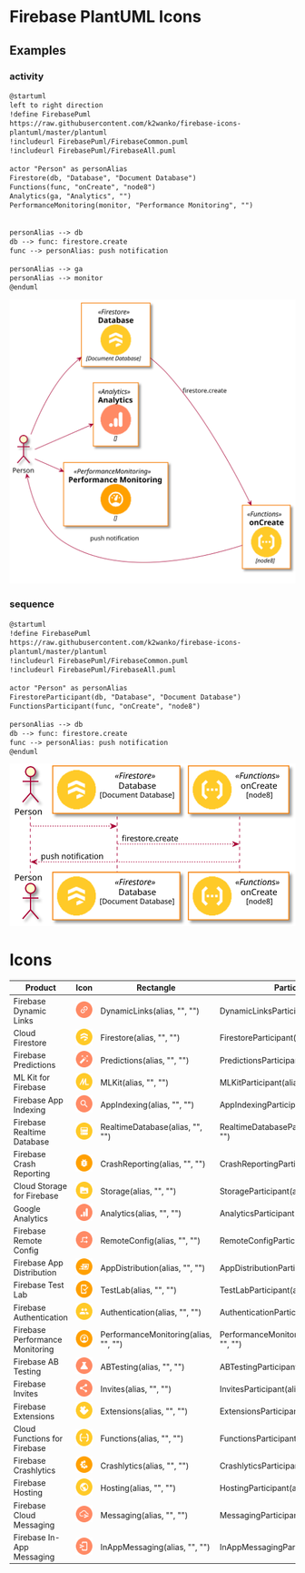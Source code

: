 # Firebase PlantUML Icons

## Examples

### activity

```puml
@startuml
left to right direction
!define FirebasePuml https://raw.githubusercontent.com/k2wanko/firebase-icons-plantuml/master/plantuml
!includeurl FirebasePuml/FirebaseCommon.puml
!includeurl FirebasePuml/FirebaseAll.puml

actor "Person" as personAlias
Firestore(db, "Database", "Document Database")
Functions(func, "onCreate", "node8")
Analytics(ga, "Analytics", "")
PerformanceMonitoring(monitor, "Performance Monitoring", "")


personAlias --> db
db --> func: firestore.create
func --> personAlias: push notification

personAlias --> ga
personAlias --> monitor
@enduml
```

![activity.svg](./assets/activity/activity.svg)

### sequence

```puml
@startuml
!define FirebasePuml https://raw.githubusercontent.com/k2wanko/firebase-icons-plantuml/master/plantuml
!includeurl FirebasePuml/FirebaseCommon.puml
!includeurl FirebasePuml/FirebaseAll.puml

actor "Person" as personAlias
FirestoreParticipant(db, "Database", "Document Database")
FunctionsParticipant(func, "onCreate", "node8")

personAlias --> db
db --> func: firestore.create
func --> personAlias: push notification
@enduml
```

![sequence.svg](./assets/sequence/sequence.svg)

# Icons
<!-- icons-begin -->
|  Product  |  Icon  | Rectangle | Participant |
| --------- | ------ | --------- | ----------- |
| Firebase Dynamic Links | ![](./plantuml/Firebase%20Dynamic%20Links/DynamicLinks.png) | DynamicLinks(alias, "", "") | DynamicLinksParticipant(alias, "", "") |
| Cloud Firestore | ![](./plantuml/Cloud%20Firestore/Firestore.png) | Firestore(alias, "", "") | FirestoreParticipant(alias, "", "") |
| Firebase Predictions | ![](./plantuml/Firebase%20Predictions/Predictions.png) | Predictions(alias, "", "") | PredictionsParticipant(alias, "", "") |
| ML Kit for Firebase | ![](./plantuml/ML%20Kit%20for%20Firebase/MLKit.png) | MLKit(alias, "", "") | MLKitParticipant(alias, "", "") |
| Firebase App Indexing | ![](./plantuml/Firebase%20App%20Indexing/AppIndexing.png) | AppIndexing(alias, "", "") | AppIndexingParticipant(alias, "", "") |
| Firebase Realtime Database | ![](./plantuml/Firebase%20Realtime%20Database/RealtimeDatabase.png) | RealtimeDatabase(alias, "", "") | RealtimeDatabaseParticipant(alias, "", "") |
| Firebase Crash Reporting | ![](./plantuml/Firebase%20Crash%20Reporting/CrashReporting.png) | CrashReporting(alias, "", "") | CrashReportingParticipant(alias, "", "") |
| Cloud Storage for Firebase | ![](./plantuml/Cloud%20Storage%20for%20Firebase/Storage.png) | Storage(alias, "", "") | StorageParticipant(alias, "", "") |
| Google Analytics | ![](./plantuml/Google%20Analytics/Analytics.png) | Analytics(alias, "", "") | AnalyticsParticipant(alias, "", "") |
| Firebase Remote Config | ![](./plantuml/Firebase%20Remote%20Config/RemoteConfig.png) | RemoteConfig(alias, "", "") | RemoteConfigParticipant(alias, "", "") |
| Firebase App Distribution | ![](./plantuml/Firebase%20App%20Distribution/AppDistribution.png) | AppDistribution(alias, "", "") | AppDistributionParticipant(alias, "", "") |
| Firebase Test Lab | ![](./plantuml/Firebase%20Test%20Lab/TestLab.png) | TestLab(alias, "", "") | TestLabParticipant(alias, "", "") |
| Firebase Authentication | ![](./plantuml/Firebase%20Authentication/Authentication.png) | Authentication(alias, "", "") | AuthenticationParticipant(alias, "", "") |
| Firebase Performance Monitoring | ![](./plantuml/Firebase%20Performance%20Monitoring/PerformanceMonitoring.png) | PerformanceMonitoring(alias, "", "") | PerformanceMonitoringParticipant(alias, "", "") |
| Firebase AB Testing | ![](./plantuml/Firebase%20AB%20Testing/ABTesting.png) | ABTesting(alias, "", "") | ABTestingParticipant(alias, "", "") |
| Firebase Invites | ![](./plantuml/Firebase%20Invites/Invites.png) | Invites(alias, "", "") | InvitesParticipant(alias, "", "") |
| Firebase Extensions | ![](./plantuml/Firebase%20Extensions/Extensions.png) | Extensions(alias, "", "") | ExtensionsParticipant(alias, "", "") |
| Cloud Functions for Firebase | ![](./plantuml/Cloud%20Functions%20for%20Firebase/Functions.png) | Functions(alias, "", "") | FunctionsParticipant(alias, "", "") |
| Firebase Crashlytics | ![](./plantuml/Firebase%20Crashlytics/Crashlytics.png) | Crashlytics(alias, "", "") | CrashlyticsParticipant(alias, "", "") |
| Firebase Hosting | ![](./plantuml/Firebase%20Hosting/Hosting.png) | Hosting(alias, "", "") | HostingParticipant(alias, "", "") |
| Firebase Cloud Messaging | ![](./plantuml/Firebase%20Cloud%20Messaging/Messaging.png) | Messaging(alias, "", "") | MessagingParticipant(alias, "", "") |
| Firebase In-App Messaging | ![](./plantuml/Firebase%20In-App%20Messaging/InAppMessaging.png) | InAppMessaging(alias, "", "") | InAppMessagingParticipant(alias, "", "") |
<!-- icons-end -->
